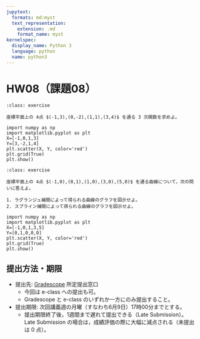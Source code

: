 ```yaml
---
jupytext:
  formats: md:myst
  text_representation:
    extension: .md
    format_name: myst
kernelspec:
  display_name: Python 3
  language: python
  name: python3
---
```


# HW08（課題08）

````{admonition} 問1
:class: exercise

座標平面上の 4点 $(-1,3),(0,-2),(1,1),(3,4)$ を通る 3 次関数を求めよ。
````

```{code-cell}
import numpy as np
import matplotlib.pyplot as plt
X=[-1,0,1,3]
Y=[3,-2,1,4]
plt.scatter(X, Y, color='red')
plt.grid(True)
plt.show()
```

````{admonition} 問2
:class: exercise

座標平面上の 4点 $(-1,0),(0,1),(1,0),(3,0),(5,0)$ を通る曲線について，次の問いに答えよ。

1. ラグランジュ補間によって得られる曲線のグラフを図示せよ。
2. スプライン補間によって得られる曲線のグラフを図示せよ。
````

```{code-cell}
import numpy as np
import matplotlib.pyplot as plt
X=[-1,0,1,3,5]
Y=[0,1,0,0,0]
plt.scatter(X, Y, color='red')
plt.grid(True)
plt.show()
```

## 提出方法・期限

- 提出先: [Gradescope](https://www.gradescope.com/) 所定提出窓口
  - 今回は e-class への提出も可。
  - Gradescope と e-class のいずれか一方にのみ提出すること。
- 提出期限: 次回講義週の月曜（すなわち6月9日）17時00分までとする。
  - 提出期限終了後，1週間まで遅れて提出できる（Late Submission）。Late Submission の場合は，成績評価の際に大幅に減点される（未提出は 0 点）。
